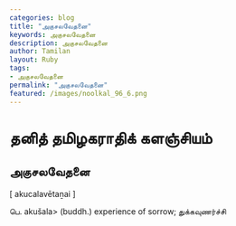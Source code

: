 ```yaml
---  
categories: blog  
title: "அகுசலவேதனை"
keywords: அகுசலவேதனை  
description: அகுசலவேதனை
author: Tamilan  
layout: Ruby  
tags:     
- அகுசலவேதனை
permalink: "அகுசலவேதனை"  
featured: /images/noolkal_96_6.png  
--- 
```

# தனித் தமிழகராதிக் களஞ்சியம்
## அகுசலவேதனை

[ akucalavētaṉai ]  
  
பெ. akušala> (buddh.) experience of sorrow; துக்கவுணர்ச்சி